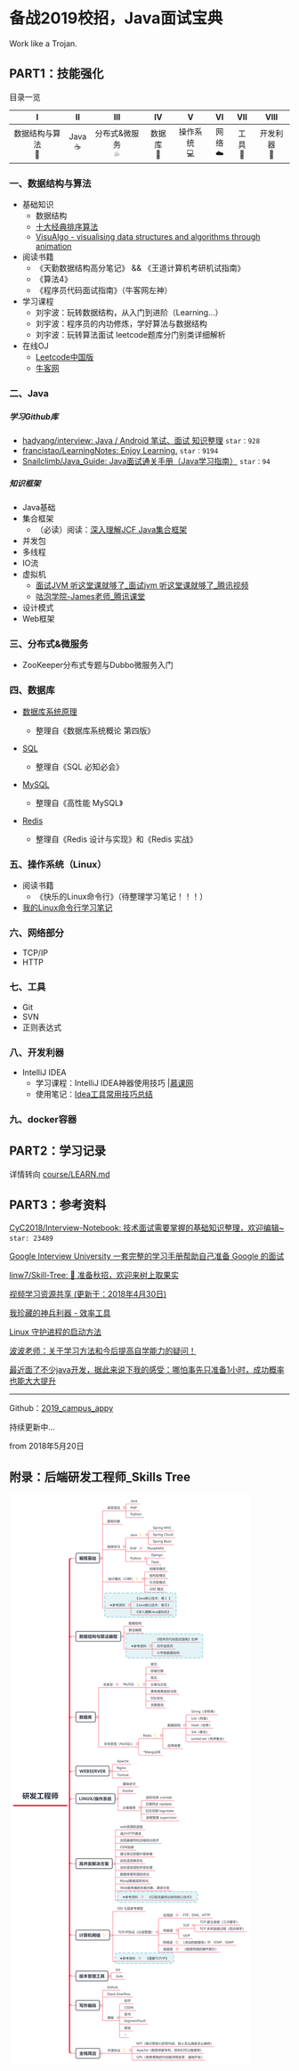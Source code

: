 # 备战2019校招，Java面试宝典

Work like a Trojan. 



## PART1：技能强化

目录一览

|              Ⅰ               |         Ⅱ         |                Ⅲ                |            Ⅳ             |            Ⅴ            |        Ⅵ         |         Ⅶ         |            Ⅷ             |
| :--------------------------: | :---------------: | :-----------------------------: | :----------------------: | :---------------------: | :--------------: | :---------------: | :----------------------: |
| 数据结构与算法<br />:pencil: | Java<br/>:coffee: | 分布式&微服务<br/>:sweat_drops: | 数据库<br/>:floppy_disk: | 操作系统<br/>:computer: | 网络<br/>:cloud: | 工具<br/>:hammer: | 开发利器<br/>:paperclip: |



### 一、数据结构与算法

- 基础知识
    - 数据结构
    - [十大经典排序算法](https://www.cnblogs.com/onepixel/articles/7674659.html)
    - [VisuAlgo - visualising data structures and algorithms through animation](https://visualgo.net/en) 
- 阅读书籍
    - 《天勤数据结构高分笔记》 && 《王道计算机考研机试指南》
    - 《算法4》
    - 《程序员代码面试指南》（牛客网左神）
- 学习课程
    - 刘宇波：玩转数据结构，从入门到进阶（Learning...）
    - 刘宇波：程序员的内功修炼，学好算法与数据结构
    - 刘宇波：玩转算法面试 leetcode题库分门别类详细解析
- 在线OJ
    - [Leetcode中国版](https://leetcode-cn.com/)
    -  [牛客网](https://www.nowcoder.com/)



### 二、Java

##### 学习Github库

- [hadyang/interview: Java / Android 笔试、面试 知识整理](https://github.com/hadyang/interview) `star：928`
- [francistao/LearningNotes: Enjoy Learning.](https://github.com/francistao/LearningNotes)  `star：9194`
- [Snailclimb/Java_Guide: Java面试通关手册（Java学习指南）](https://github.com/Snailclimb/Java_Guide) `star：94`



##### 知识框架

- Java基础
- 集合框架
  -  （必读）阅读：[深入理解JCF Java集合框架](https://github.com/CarpenterLee/JCFInternals)
- 并发包
- 多线程
- IO流
- 虚拟机
  - [面试JVM 听这堂课就够了_面试jvm 听这堂课就够了_腾讯视频](https://v.qq.com/x/cover/bcmtqgpddsbj75k/g1423t1uwp5.html)
  - [咕泡学院-James老师_腾讯课堂](https://ke.qq.com/teacher/2904270631)
- 设计模式
- Web框架



### 三、分布式&微服务

- ZooKeeper分布式专题与Dubbo微服务入门




### 四、数据库 

- [数据库系统原理](https://github.com/CyC2018/InnterviewNotes/blob/master/notes/数据库系统原理.md)
  - 整理自《数据库系统概论 第四版》
- [SQL](https://github.com/CyC2018/InnterviewNotes/blob/master/notes/SQL.md)
  - 整理自《SQL 必知必会》

- [MySQL](https://github.com/CyC2018/InnterviewNotes/blob/master/notes/MySQL.md)
  - 整理自《高性能 MySQL》

- [Redis](https://github.com/CyC2018/InnterviewNotes/blob/master/notes/Redis.md)
  - 整理自《Redis 设计与实现》和《Redis 实战》



### 五、操作系统（Linux）

- 阅读书籍
    - 《快乐的Linux命令行》（待整理学习笔记！！！）
- [我的Linux命令行学习笔记](notes/my_linux_cmd.md)



### 六、网络部分

- TCP/IP
- HTTP



### 七、工具

- Git
- SVN
- 正则表达式



### 八、开发利器

- IntelliJ IDEA 
  - 学习课程：IntelliJ IDEA神器使用技巧 |[慕课网](https://www.imooc.com/learn/924)
  - 使用笔记：[Idea工具常用技巧总结](https://www.jianshu.com/p/131c2deb3ecf)



### 九、docker容器





## PART2：学习记录

详情转向 [course/LEARN.md](course/LEARN.md)





## PART3：参考资料

[CyC2018/Interview-Notebook: 技术面试需要掌握的基础知识整理，欢迎编辑~](https://github.com/CyC2018/Interview-Notebook) `star: 23489`

[Google Interview University 一套完整的学习手册帮助自己准备 Google 的面试](https://github.com/jwasham/coding-interview-university/blob/master/translations/README-cn.md)

[linw7/Skill-Tree: 🐼 准备秋招，欢迎来树上取果实](https://github.com/linw7/Skill-Tree)

[视频学习资源共享 (更新于：2018年4月30日)](https://github.com/shiyuan17/share_video/tree/1773f9f1e181d40f3e00041805933ca55932c553)

[我珍藏的神兵利器 - 效率工具](https://www.liutf.com/posts/3720794851.html)

[Linux 守护进程的启动方法](https://mp.weixin.qq.com/s/DzajJNhcpB3hqWzzm71Q0w)

[波波老师：关于学习方法和今后提高自学能力的疑问！](http://coding.imooc.com/learn/questiondetail/46130.html)

[最近面了不少java开发，据此来说下我的感受：哪怕事先只准备1小时，成功概率也能大大提升](https://mp.weixin.qq.com/s/TheCxmlDrcz5oFAahz6Rxw)



------



Github：[2019_campus_appy](https://github.com/frank-lam/2019_campus_appy)



持续更新中...

from 2018年5月20日





## 附录：后端研发工程师_Skills Tree

**![](pics/mind/developer_skills_tree.svg)**

